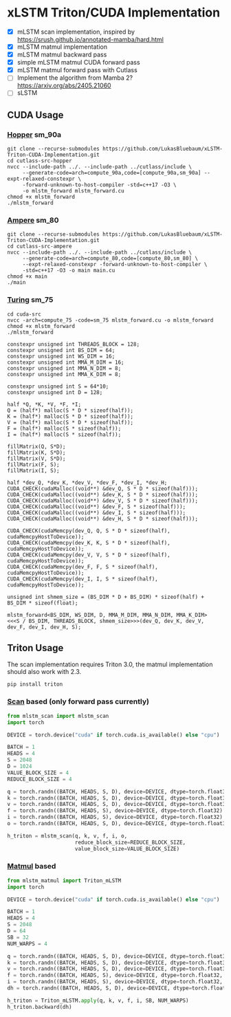 # xLSTM Triton/CUDA Implementation

- [x] mLSTM scan implementation, inspired by https://srush.github.io/annotated-mamba/hard.html
- [x] mLSTM matmul implementation
- [x] mLSTM matmul backward pass
- [x] simple mLSTM matmul CUDA forward pass
- [x] mLSTM matmul forward pass with Cutlass
- [ ] Implement the algorithm from Mamba 2? https://arxiv.org/abs/2405.21060
- [ ] sLSTM

## CUDA Usage

### [Hopper](https://github.com/LukasBluebaum/xLSTM-Triton-CUDA-Implementation/blob/main/cutlass-src-hopper/mlstm_forward.cu) sm_90a

```
git clone --recurse-submodules https://github.com/LukasBluebaum/xLSTM-Triton-CUDA-Implementation.git
cd cutlass-src-hopper
nvcc --include-path ../. --include-path ../cutlass/include \
     --generate-code=arch=compute_90a,code=[compute_90a,sm_90a] --expt-relaxed-constexpr \
     -forward-unknown-to-host-compiler -std=c++17 -O3 \
     -o mlstm_forward mlstm_forward.cu
chmod +x mlstm_forward
./mlstm_forward
```

### [Ampere](https://github.com/LukasBluebaum/xLSTM-Triton-CUDA-Implementation/blob/main/cutlass-src-ampere/mlstm_forward.cu) sm_80

```
git clone --recurse-submodules https://github.com/LukasBluebaum/xLSTM-Triton-CUDA-Implementation.git
cd cutlass-src-ampere
nvcc --include-path ../. --include-path ../cutlass/include \
     --generate-code=arch=compute_80,code=[compute_80,sm_80] \
     --expt-relaxed-constexpr -forward-unknown-to-host-compiler \
     -std=c++17 -O3 -o main main.cu
chmod +x main
./main
```

### [Turing](https://github.com/LukasBluebaum/xLSTM-Triton-CUDA-Implementation/blob/main/cuda-src/matmul_forward.cu) sm_75

```
cd cuda-src
nvcc -arch=compute_75 -code=sm_75 mlstm_forward.cu -o mlstm_forward
chmod +x mlstm_forward
./mlstm_forward
```

```cuda
constexpr unsigned int THREADS_BLOCK = 128;
constexpr unsigned int BS_DIM = 64;
constexpr unsigned int WS_DIM = 16;
constexpr unsigned int MMA_M_DIM = 16;
constexpr unsigned int MMA_N_DIM = 8;
constexpr unsigned int MMA_K_DIM = 8;

constexpr unsigned int S = 64*10;
constexpr unsigned int D = 128;

half *Q, *K, *V, *F, *I;
Q = (half*) malloc(S * D * sizeof(half));
K = (half*) malloc(S * D * sizeof(half));
V = (half*) malloc(S * D * sizeof(half));
F = (half*) malloc(S * sizeof(half));
I = (half*) malloc(S * sizeof(half));

fillMatrix(Q, S*D);
fillMatrix(K, S*D);
fillMatrix(V, S*D);
fillMatrix(F, S);
fillMatrix(I, S);

half *dev_Q, *dev_K, *dev_V, *dev_F, *dev_I, *dev_H;
CUDA_CHECK(cudaMalloc((void**) &dev_Q, S * D * sizeof(half)));
CUDA_CHECK(cudaMalloc((void**) &dev_K, S * D * sizeof(half)));
CUDA_CHECK(cudaMalloc((void**) &dev_V, S * D * sizeof(half)));
CUDA_CHECK(cudaMalloc((void**) &dev_F, S * sizeof(half)));
CUDA_CHECK(cudaMalloc((void**) &dev_I, S * sizeof(half)));
CUDA_CHECK(cudaMalloc((void**) &dev_H, S * D * sizeof(half)));

CUDA_CHECK(cudaMemcpy(dev_Q, Q, S * D * sizeof(half), cudaMemcpyHostToDevice));
CUDA_CHECK(cudaMemcpy(dev_K, K, S * D * sizeof(half), cudaMemcpyHostToDevice));
CUDA_CHECK(cudaMemcpy(dev_V, V, S * D * sizeof(half), cudaMemcpyHostToDevice));
CUDA_CHECK(cudaMemcpy(dev_F, F, S * sizeof(half), cudaMemcpyHostToDevice));
CUDA_CHECK(cudaMemcpy(dev_I, I, S * sizeof(half), cudaMemcpyHostToDevice));

unsigned int shmem_size = (BS_DIM * D + BS_DIM) * sizeof(half) + BS_DIM * sizeof(float);

mlstm_forward<BS_DIM, WS_DIM, D, MMA_M_DIM, MMA_N_DIM, MMA_K_DIM>
<<<S / BS_DIM, THREADS_BLOCK, shmem_size>>>(dev_Q, dev_K, dev_V, dev_F, dev_I, dev_H, S);
```

## Triton Usage

The scan implementation requires Triton 3.0, the matmul implementation should also work with 2.3.

```
pip install triton
```

### [Scan](https://github.com/LukasBluebaum/xLSTM-Triton-Implementation/blob/3a0a350fc569f78515a2e6543eff33dd4a4362d7/mlstm_scan.py#L375) based (only forward pass currently)

```python
from mlstm_scan import mlstm_scan
import torch

DEVICE = torch.device("cuda" if torch.cuda.is_available() else "cpu")

BATCH = 1
HEADS = 4
S = 2048
D = 1024
VALUE_BLOCK_SIZE = 4
REDUCE_BLOCK_SIZE = 4

q = torch.randn((BATCH, HEADS, S, D), device=DEVICE, dtype=torch.float32)
k = torch.randn((BATCH, HEADS, S, D), device=DEVICE, dtype=torch.float32)
v = torch.randn((BATCH, HEADS, S, D), device=DEVICE, dtype=torch.float32)
f = torch.randn((BATCH, HEADS, S), device=DEVICE, dtype=torch.float32)
i = torch.randn((BATCH, HEADS, S), device=DEVICE, dtype=torch.float32)
o = torch.randn((BATCH, HEADS, S, D), device=DEVICE, dtype=torch.float32)

h_triton = mlstm_scan(q, k, v, f, i, o,
                      reduce_block_size=REDUCE_BLOCK_SIZE,
                      value_block_size=VALUE_BLOCK_SIZE)
```

### [Matmul](https://github.com/LukasBluebaum/xLSTM-Triton-Implementation/blob/3a0a350fc569f78515a2e6543eff33dd4a4362d7/mlstm_matmul.py#L408) based

```python
from mlstm_matmul import Triton_mLSTM
import torch

DEVICE = torch.device("cuda" if torch.cuda.is_available() else "cpu")

BATCH = 1
HEADS = 4
S = 2048
D = 64
SB = 32
NUM_WARPS = 4

q = torch.randn((BATCH, HEADS, S, D), device=DEVICE, dtype=torch.float32, requires_grad=True)
k = torch.randn((BATCH, HEADS, S, D), device=DEVICE, dtype=torch.float32, requires_grad=True)
v = torch.randn((BATCH, HEADS, S, D), device=DEVICE, dtype=torch.float32, requires_grad=True)
f = torch.randn((BATCH, HEADS, S), device=DEVICE, dtype=torch.float32, requires_grad=True)
i = torch.randn((BATCH, HEADS, S), device=DEVICE, dtype=torch.float32, requires_grad=True)
dh = torch.randn((BATCH, HEADS, S, D), device=DEVICE, dtype=torch.float32)

h_triton = Triton_mLSTM.apply(q, k, v, f, i, SB, NUM_WARPS)
h_triton.backward(dh)
```

